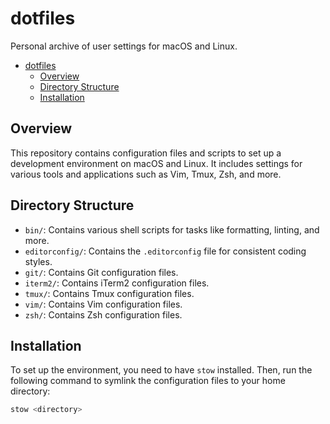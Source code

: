 # dotfiles

Personal archive of user settings for macOS and Linux.

- [dotfiles](#dotfiles)
  - [Overview](#overview)
  - [Directory Structure](#directory-structure)
  - [Installation](#installation)

## Overview

This repository contains configuration files and scripts to set up a development environment on macOS and Linux. It includes settings for various tools and applications such as Vim, Tmux, Zsh, and more.

## Directory Structure

- `bin/`: Contains various shell scripts for tasks like formatting, linting, and more.
- `editorconfig/`: Contains the `.editorconfig` file for consistent coding styles.
- `git/`: Contains Git configuration files.
- `iterm2/`: Contains iTerm2 configuration files.
- `tmux/`: Contains Tmux configuration files.
- `vim/`: Contains Vim configuration files.
- `zsh/`: Contains Zsh configuration files.

## Installation

To set up the environment, you need to have `stow` installed. Then, run the following command to symlink the configuration files to your home directory:

```sh
stow <directory>
```
